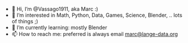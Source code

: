 - 👋 Hi, I’m @Vassago1911, aka Marc :)
- 👀 I’m interested in Math, Python, Data, Games, Science, Blender, .. lots of things ;)
- 🌱 I’m currently learning: mostly Blender
- 📫 How to reach me: preferred is always email marc@lange-data.org

<!---
Vassago1911/Vassago1911 is a ✨ special ✨ repository because its `README.md` (this file) appears on your GitHub profile.
You can click the Preview link to take a look at your changes.
--->
